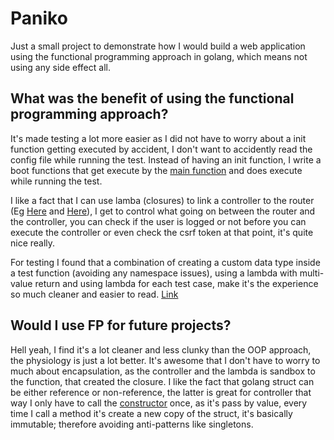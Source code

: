 # Paniko

Just a small project to demonstrate how I would build a web application using the functional programming approach in
golang, which means not using any side effect all.

## What was the benefit of using the functional programming approach?

It's made testing a lot more easier as I did not have to worry about a init function getting executed by accident, 
I don't want to accidently read the config file while running the test.  Instead of having an init function, I write a 
boot functions that get execute by the
[main function](https://github.com/CJ-Jackson/paniko/blob/master/cmd/paniko/main.go) and does execute while running the
test.

I like a fact that I can use lamba (closures) to link a controller to the router
(Eg [Here](https://github.com/CJ-Jackson/paniko/blob/master/paniko/www/home.boot.go) and
[Here](https://github.com/CJ-Jackson/paniko/blob/master/paniko/www/errors/error.boot.go)), I get to control what going
on between the router and the controller, you can check if the user is logged or not before you can execute the
controller or even check the csrf token at that point, it's quite nice really.

For testing I found that a combination of creating a custom data type inside a test function (avoiding any namespace
issues), using a lambda with multi-value return and using lambda for each test case, make it's the experience so much
cleaner and easier to read. [Link](https://github.com/CJ-Jackson/paniko/blob/master/paniko/security/user_test.go)

## Would I use FP for future projects?

Hell yeah, I find it's a lot cleaner and less clunky than the OOP approach, the physiology is just a lot better.  It's
awesome that I don't have to worry to much about encapsulation, as the controller and the lambda is sandbox to the
function, that created the closure.  I like the fact that golang struct can be either reference or non-reference, the
latter is great for controller that way I only have to call the
[constructor](https://github.com/CJ-Jackson/paniko/blob/master/paniko/www/home.go#L15)
once, as it's pass by value, every time I call a method it's create a new copy of the struct, it's basically immutable;
therefore avoiding anti-patterns like singletons.